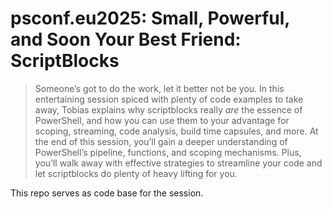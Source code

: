 # psconf.eu2025: Small, Powerful, and Soon Your Best Friend: ScriptBlocks

> Someone’s got to do the work, let it better not be you.
> In this entertaining session spiced with plenty of code examples to take away, Tobias explains why scriptblocks really *are* the essence of PowerShell, and how you can use them to your advantage for scoping, streaming, code analysis, build time capsules, and more.
>At the end of this session, you’ll gain a deeper understanding of PowerShell’s pipeline, functions, and scoping mechanisms. Plus, you’ll walk away with effective strategies to streamline your code and let scriptblocks do plenty of heavy lifting for you.


This repo serves as code base for the session.

